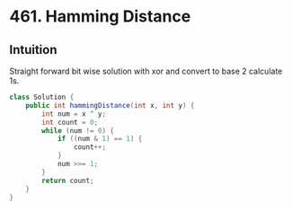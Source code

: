 # 461. Hamming Distance

## Intuition

Straight forward bit wise solution with xor and convert to base 2 calculate 1s.

```java
class Solution {
    public int hammingDistance(int x, int y) {
        int num = x ^ y;
        int count = 0;
        while (num != 0) {
            if ((num & 1) == 1) {
                count++;
            }
            num >>= 1;
        }
        return count;
    }
}
```
